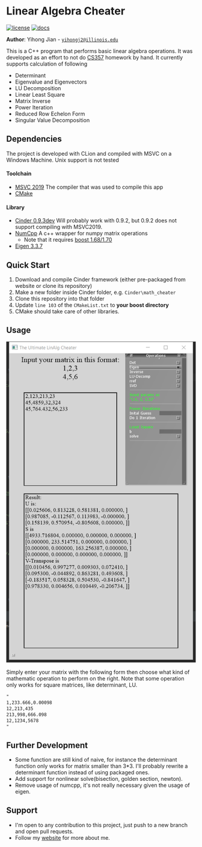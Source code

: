 # Linear Algebra Cheater

[![license](https://img.shields.io/badge/license-MIT-green)](LICENSE)
[![docs](https://img.shields.io/badge/docs-yes-brightgreen)](docs/README.md)

**Author**: Yihong Jian - [`yihongj2@illinois.edu`](mailto:yihongj2@illinois.edu)

This is a C++ program that performs basic linear algebra operations. It was developed as an effort to not do [CS357](https://courses.grainger.illinois.edu/cs357/sp2020/) homework by hand.  It currently supports calculation of following

- Determinant
- Eigenvalue and Eigenvectors
- LU Decomposition
- Linear Least Square
- Matrix Inverse
- Power Iteration
- Reduced Row Echelon Form
- Singular Value Decomposition

## Dependencies

The project is developed with CLion and compiled with MSVC on a Windows Machine. Unix support is not tested

#### Toolchain

- [MSVC 2019](https://visualstudio.microsoft.com/vs/) The compiler that was used to compile this app
- [CMake](https://cmake.org/)

#### Library

- [Cinder 0.9.3dev](https://github.com/cinder/Cinder) Will probably work with 0.9.2, but 0.9.2 does not support compiling with MSVC2019.
- [NumCpp](https://github.com/dpilger26/NumCpp) A c++ wrapper for numpy matrix operations
  - Note that it requires [boost 1.68/1.70](https://www.boost.org/)
- [Eigen 3.3.7](http://eigen.tuxfamily.org/index.php?title=Main_Page)

## Quick Start

1. Download and compile Cinder framework (either pre-packaged from website or clone its repository)
2. Make a new folder inside Cinder folder, e.g. ```Cinder\math_cheater```
3. Clone this repository into that folder
4. Update ```line 103``` of the ```CMakeList.txt``` to **your boost directory**
5. CMake should take care of other libraries.

## Usage

![](ui.png)

Simply enter your matrix with the following form then choose what kind of mathematic operation to perform on the right. Note that some operation only works for square matrices, like determinant, LU.

```
"
1,233.666,0.00098
12,213,435
213,998,666.098
12,1234,5678
"
```

## Further Development

- Some function are still kind of naive, for instance the determinant function only works for matrix smaller than 3*3. I'll probably rewrite a determinant function instead of using packaged ones.
- Add support for nonlinear solve(bisection, golden section, newton).
- Remove usage of numcpp, it's not really necessary given the usage of eigen.

## Support

- I'm open to any contribution to this project, just push to a new branch and open pull requests.
- Follow my [website](**https://yihjian.github.io/about/**) for more about me.